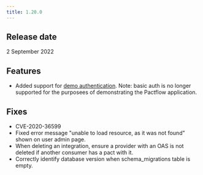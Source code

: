 ```yaml
---
title: 1.20.0
---
```


## Release date

2 September 2022

## Features

* Added support for [demo authentication](/docs/on-premises/authentication/demo). Note: basic auth is no longer supported for the purposees of demonstrating the Pactflow application.

## Fixes

* CVE-2020-36599
* Fixed error message "unable to load resource, as it was not found" shown on user admin page.
* When deleting an integration, ensure a provider with an OAS is not deleted if another consumer has a pact with it.
* Correctly identify database version when schema_migrations table is empty.
